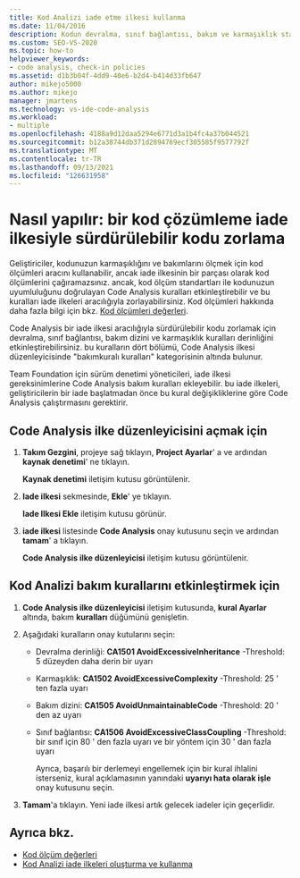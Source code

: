 ```yaml
---
title: Kod Analizi iade etme ilkesi kullanma
ms.date: 11/04/2016
description: Kodun devralma, sınıf bağlantısı, bakım ve karmaşıklık standartlarıyla uyumlu olduğunu doğrulamak için bir kod analizi iade ilkesi kullanmayı öğrenin.
ms.custom: SEO-VS-2020
ms.topic: how-to
helpviewer_keywords:
- code analysis, check-in policies
ms.assetid: d1b3b04f-4dd9-40e6-b2d4-b414d33fb647
author: mikejo5000
ms.author: mikejo
manager: jmartens
ms.technology: vs-ide-code-analysis
ms.workload:
- multiple
ms.openlocfilehash: 4188a9d12daa5294e6771d3a1b4fc4a37b044521
ms.sourcegitcommit: b12a38744db371d2894769ecf305585f9577792f
ms.translationtype: MT
ms.contentlocale: tr-TR
ms.lasthandoff: 09/13/2021
ms.locfileid: "126631958"
---
```

# <a name="how-to-enforce-maintainable-code-with-a-code-analysis-check-in-policy"></a>Nasıl yapılır: bir kod çözümleme iade ilkesiyle sürdürülebilir kodu zorlama

Geliştiriciler, kodunuzun karmaşıklığını ve bakımlarını ölçmek için kod ölçümleri aracını kullanabilir, ancak iade ilkesinin bir parçası olarak kod ölçümlerini çağıramazsınız. ancak, kod ölçüm standartları ile kodunuzun uyumluluğunu doğrulayan Code Analysis kuralları etkinleştirebilir ve bu kuralları iade ilkeleri aracılığıyla zorlayabilirsiniz. Kod ölçümleri hakkında daha fazla bilgi için bkz. [Kod ölçümleri değerleri](../code-quality/code-metrics-values.md).

Code Analysis bir iade ilkesi aracılığıyla sürdürülebilir kodu zorlamak için devralma, sınıf bağlantısı, bakım dizini ve karmaşıklık kuralları derinliğini etkinleştirebilirsiniz. bu kuralların dört bölümü, Code Analysis ilkesi düzenleyicisinde "bakımkuralı kuralları" kategorisinin altında bulunur.

Team Foundation için sürüm denetimi yöneticileri, iade ilkesi gereksinimlerine Code Analysis bakım kuralları ekleyebilir. bu iade ilkeleri, geliştiricilerin bir iade başlatmadan önce bu kural değişikliklerine göre Code Analysis çalıştırmasını gerektirir.

## <a name="to-open-the-code-analysis-policy-editor"></a>Code Analysis ilke düzenleyicisini açmak için

1. **Takım Gezgini**, projeye sağ tıklayın, **Project Ayarlar**' a ve ardından **kaynak denetimi**' ne tıklayın.

     **Kaynak denetimi** iletişim kutusu görüntülenir.

2. **Iade ilkesi** sekmesinde, **Ekle**' ye tıklayın.

     **Iade Ilkesi Ekle** iletişim kutusu görünür.

3. **iade ilkesi** listesinde **Code Analysis** onay kutusunu seçin ve ardından **tamam**' a tıklayın.

     **Code Analysis ilke düzenleyicisi** iletişim kutusu görüntülenir.

## <a name="to-enable-code-analysis-maintainability-rules"></a>Kod Analizi bakım kurallarını etkinleştirmek için

1. **Code Analysis ilke düzenleyicisi** iletişim kutusunda, **kural Ayarlar** altında, bakım **kuralları** düğümünü genişletin.

2. Aşağıdaki kuralların onay kutularını seçin:

   - Devralma derinliği: **CA1501 AvoidExcessiveInheritance** -Threshold: 5 düzeyden daha derin bir uyarı

   - Karmaşıklık: **CA1502 AvoidExcessiveComplexity** -Threshold: 25 ' ten fazla uyarı

   - Bakım dizini: **CA1505 AvoidUnmaintainableCode** -Threshold: 20 ' den az uyarı

   - Sınıf bağlantısı: **CA1506 AvoidExcessiveClassCoupling** -Threshold: bir sınıf için 80 ' den fazla uyarı ve bir yöntem için 30 ' dan fazla uyarı

     Ayrıca, başarılı bir derlemeyi engellemek için bir kural ihlalini isterseniz, kural açıklamasının yanındaki **uyarıyı hata olarak işle** onay kutusunu seçin.

3. **Tamam**'a tıklayın. Yeni iade ilkesi artık gelecek iadeler için geçerlidir.

## <a name="see-also"></a>Ayrıca bkz.

- [Kod ölçüm değerleri](../code-quality/code-metrics-values.md)
- [Kod Analizi iade ilkeleri oluşturma ve kullanma](../code-quality/how-to-create-or-update-standard-code-analysis-check-in-policies.md)
